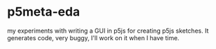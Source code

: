 # p5meta-eda


my experiments with writing a GUI in p5js for creating p5js sketches. It generates code, very buggy, I'll work on it when I have time.

